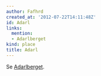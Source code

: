```yaml
---
author: Fafhrd
created_at: '2012-07-22T14:11:48Z'
id: Adarl
links:
  mention:
  - Adarlberget
kind: place
title: Adarl
---
```


Se [Adarlberget].

  [Adarlberget]: Adarlberget